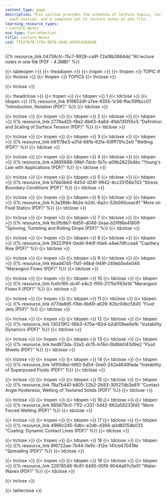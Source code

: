 ```yaml
---
content_type: page
description: This section provides the schedule of lecture topics, lecture notes for
  each session, and a complete set of lecture notes as one file.
learning_resource_types:
- Lecture Notes
ocw_type: CourseSection
title: Lecture Notes
uid: 7f527b70-1f91-9b78-3dd2-65591d268288
---
```


{{% resource_link 04759cfc-15c7-9928-ca9f-72a18b3864dd "All lecture notes in one file (PDF - 4.3MB)" %}}

{{< tableopen >}}
{{< theadopen >}}
{{< tropen >}}
{{< thopen >}}
TOPIC #
{{< thclose >}}
{{< thopen >}}
TOPICS
{{< thclose >}}

{{< trclose >}}

{{< theadclose >}}
{{< tropen >}}
{{< tdopen >}}
1
{{< tdclose >}}
{{< tdopen >}}
{{% resource_link 919802df-a7ee-9355-1c58-ffac59fbcc07 "Introduction, Notation (PDF)" %}}
{{< tdclose >}}

{{< trclose >}}
{{< tropen >}}
{{< tdopen >}}
2
{{< tdclose >}}
{{< tdopen >}}
{{% resource_link 2778ad20-f8e2-8b63-4a84-4feb135f55c5 "Definition and Scaling of Surface Tension (PDF)" %}}
{{< tdclose >}}

{{< trclose >}}
{{< tropen >}}
{{< tdopen >}}
3
{{< tdclose >}}
{{< tdopen >}}
{{% resource_link b81f78e3-a31d-681b-62fa-93fff791c2e0 "Wetting (PDF)" %}}
{{< tdclose >}}

{{< trclose >}}
{{< tropen >}}
{{< tdopen >}}
4
{{< tdclose >}}
{{< tdopen >}}
{{% resource_link e3695688-08bf-7dcb-1b7c-a09b2822b4bc "Young's Law with Applications (PDF)" %}}
{{< tdclose >}}

{{< trclose >}}
{{< tropen >}}
{{< tdopen >}}
5
{{< tdclose >}}
{{< tdopen >}}
{{% resource_link b7bb0b64-8454-d24f-9942-4cc25156e7d3 "Stress Boundary Conditions (PDF)" %}}
{{< tdclose >}}

{{< trclose >}}
{{< tropen >}}
{{< tdopen >}}
6
{{< tdclose >}}
{{< tdopen >}}
{{% resource_link fc3a366b-8b2e-b24c-6a2c-52b565ceac91 "More on Fluid Statics (PDF)" %}}
{{< tdclose >}}

{{< trclose >}}
{{< tropen >}}
{{< tdopen >}}
7
{{< tdclose >}}
{{< tdopen >}}
{{% resource_link 6c0fb9b7-6d50-d046-2eaa-b51f86e41809 "Spinning, Tumbling and Rolling Drops (PDF)" %}}
{{< tdclose >}}

{{< trclose >}}
{{< tropen >}}
{{< tdopen >}}
8
{{< tdclose >}}
{{< tdopen >}}
{{% resource_link 58223f94-0add-94df-fda4-a4ae7dfccaa4 "Capillary Rise (PDF)" %}}
{{< tdclose >}}

{{< trclose >}}
{{< tropen >}}
{{< tdopen >}}
9
{{< tdclose >}}
{{< tdopen >}}
{{% resource_link ebad47a5-11d1-46bd-949f-249eb5e4e046 "Marangoni Flows (PDF)" %}}
{{< tdclose >}}

{{< trclose >}}
{{< tropen >}}
{{< tdopen >}}
10
{{< tdclose >}}
{{< tdopen >}}
{{% resource_link fcefcf65-dc4f-e4c2-ff05-2175e1f63e1d "Marangoni Flows II (PDF)" %}}
{{< tdclose >}}

{{< trclose >}}
{{< tropen >}}
{{< tdopen >}}
11
{{< tdclose >}}
{{< tdopen >}}
{{% resource_link d77da8d5-f1bb-8b69-a626-82bc0dbc5845 "Fluid Jets (PDF)" %}}
{{< tdclose >}}

{{< trclose >}}
{{< tropen >}}
{{< tdopen >}}
12
{{< tdclose >}}
{{< tdopen >}}
{{% resource_link 130219f2-56b3-470a-f82d-b2d059ee6e1b "Instability Dynamics (PDF)" %}}
{{< tdclose >}}

{{< trclose >}}
{{< tropen >}}
{{< tdopen >}}
13
{{< tdclose >}}
{{< tdopen >}}
{{% resource_link bed973da-33a2-dc15-b76d-0b6bb043d9e2 "Fluid Sheets (PDF)" %}}
{{< tdclose >}}

{{< trclose >}}
{{< tropen >}}
{{< tdopen >}}
14
{{< tdclose >}}
{{< tdopen >}}
{{% resource_link 1d1f0dbd-fd93-5d54-2ea0-242a4649fada "Instability of Superposed Fluids (PDF)" %}}
{{< tdclose >}}

{{< trclose >}}
{{< tropen >}}
{{< tdopen >}}
15
{{< tdclose >}}
{{< tdopen >}}
{{% resource_link 78a7b441-b805-22b2-2b93-30527db3e81f "Contact Angle Hysteresis, Wetting of Textured Solids (PDF)" %}}
{{< tdclose >}}

{{< trclose >}}
{{< tropen >}}
{{< tdopen >}}
16
{{< tdclose >}}
{{< tdopen >}}
{{% resource_link 865879c0-71f2-c337-5d42-662a58233fd2 "More Forced Wetting (PDF)" %}}
{{< tdclose >}}

{{< trclose >}}
{{< tropen >}}
{{< tdopen >}}
17
{{< tdclose >}}
{{< tdopen >}}
{{% resource_link 4966c245-5dbc-e2db-d394-a0d85154b033 "Coating: Dynamic Contact Lines (PDF)" %}}
{{< tdclose >}}

{{< trclose >}}
{{< tropen >}}
{{< tdopen >}}
18
{{< tdclose >}}
{{< tdopen >}}
{{% resource_link 8f6722ae-7b44-0e9c-312e-141cd470419e "Spreading (PDF)" %}}
{{< tdclose >}}

{{< trclose >}}
{{< tropen >}}
{{< tdopen >}}
19
{{< tdclose >}}
{{< tdopen >}}
{{% resource_link 22978548-9c81-6485-00f8-9044a97c0e51 "Water Waves (PDF)" %}}
{{< tdclose >}}

{{< trclose >}}

{{< tableclose >}}